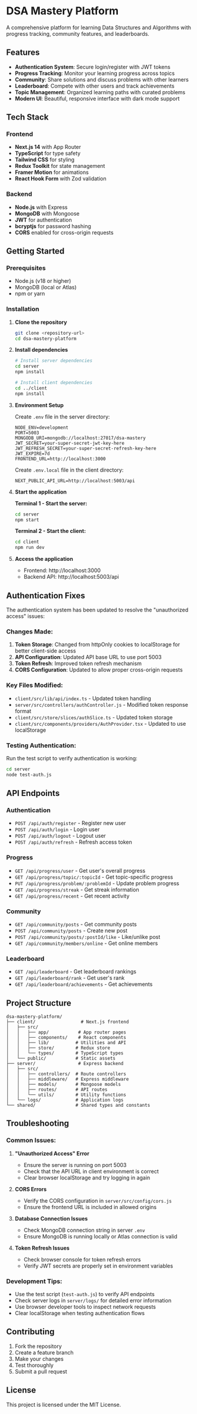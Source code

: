 # DSA Mastery Platform

A comprehensive platform for learning Data Structures and Algorithms with progress tracking, community features, and leaderboards.

## Features

- **Authentication System**: Secure login/register with JWT tokens
- **Progress Tracking**: Monitor your learning progress across topics
- **Community**: Share solutions and discuss problems with other learners
- **Leaderboard**: Compete with other users and track achievements
- **Topic Management**: Organized learning paths with curated problems
- **Modern UI**: Beautiful, responsive interface with dark mode support

## Tech Stack

### Frontend
- **Next.js 14** with App Router
- **TypeScript** for type safety
- **Tailwind CSS** for styling
- **Redux Toolkit** for state management
- **Framer Motion** for animations
- **React Hook Form** with Zod validation

### Backend
- **Node.js** with Express
- **MongoDB** with Mongoose
- **JWT** for authentication
- **bcryptjs** for password hashing
- **CORS** enabled for cross-origin requests

## Getting Started

### Prerequisites

- Node.js (v18 or higher)
- MongoDB (local or Atlas)
- npm or yarn

### Installation

1. **Clone the repository**
   ```bash
   git clone <repository-url>
   cd dsa-mastery-platform
   ```

2. **Install dependencies**
   ```bash
   # Install server dependencies
   cd server
   npm install

   # Install client dependencies
   cd ../client
   npm install
   ```

3. **Environment Setup**

   Create `.env` file in the server directory:
   ```env
   NODE_ENV=development
   PORT=5003
   MONGODB_URI=mongodb://localhost:27017/dsa-mastery
   JWT_SECRET=your-super-secret-jwt-key-here
   JWT_REFRESH_SECRET=your-super-secret-refresh-key-here
   JWT_EXPIRE=7d
   FRONTEND_URL=http://localhost:3000
   ```

   Create `.env.local` file in the client directory:
   ```env
   NEXT_PUBLIC_API_URL=http://localhost:5003/api
   ```

4. **Start the application**

   **Terminal 1 - Start the server:**
   ```bash
   cd server
   npm start
   ```

   **Terminal 2 - Start the client:**
   ```bash
   cd client
   npm run dev
   ```

5. **Access the application**
   - Frontend: http://localhost:3000
   - Backend API: http://localhost:5003/api

## Authentication Fixes

The authentication system has been updated to resolve the "unauthorized access" issues:

### Changes Made:

1. **Token Storage**: Changed from httpOnly cookies to localStorage for better client-side access
2. **API Configuration**: Updated API base URL to use port 5003
3. **Token Refresh**: Improved token refresh mechanism
4. **CORS Configuration**: Updated to allow proper cross-origin requests

### Key Files Modified:

- `client/src/lib/api/index.ts` - Updated token handling
- `server/src/controllers/authController.js` - Modified token response format
- `client/src/store/slices/authSlice.ts` - Updated token storage
- `client/src/components/providers/AuthProvider.tsx` - Updated to use localStorage

### Testing Authentication:

Run the test script to verify authentication is working:
```bash
cd server
node test-auth.js
```

## API Endpoints

### Authentication
- `POST /api/auth/register` - Register new user
- `POST /api/auth/login` - Login user
- `POST /api/auth/logout` - Logout user
- `POST /api/auth/refresh` - Refresh access token

### Progress
- `GET /api/progress/user` - Get user's overall progress
- `GET /api/progress/topic/:topicId` - Get topic-specific progress
- `PUT /api/progress/problem/:problemId` - Update problem progress
- `GET /api/progress/streak` - Get streak information
- `GET /api/progress/recent` - Get recent activity

### Community
- `GET /api/community/posts` - Get community posts
- `POST /api/community/posts` - Create new post
- `POST /api/community/posts/:postId/like` - Like/unlike post
- `GET /api/community/members/online` - Get online members

### Leaderboard
- `GET /api/leaderboard` - Get leaderboard rankings
- `GET /api/leaderboard/rank` - Get user's rank
- `GET /api/leaderboard/achievements` - Get achievements

## Project Structure

```
dsa-mastery-platform/
├── client/                 # Next.js frontend
│   ├── src/
│   │   ├── app/           # App router pages
│   │   ├── components/    # React components
│   │   ├── lib/          # Utilities and API
│   │   ├── store/        # Redux store
│   │   └── types/        # TypeScript types
│   └── public/           # Static assets
├── server/                # Express backend
│   ├── src/
│   │   ├── controllers/  # Route controllers
│   │   ├── middleware/   # Express middleware
│   │   ├── models/       # Mongoose models
│   │   ├── routes/       # API routes
│   │   └── utils/        # Utility functions
│   └── logs/             # Application logs
└── shared/               # Shared types and constants
```

## Troubleshooting

### Common Issues:

1. **"Unauthorized Access" Error**
   - Ensure the server is running on port 5003
   - Check that the API URL in client environment is correct
   - Clear browser localStorage and try logging in again

2. **CORS Errors**
   - Verify the CORS configuration in `server/src/config/cors.js`
   - Ensure the frontend URL is included in allowed origins

3. **Database Connection Issues**
   - Check MongoDB connection string in server `.env`
   - Ensure MongoDB is running locally or Atlas connection is valid

4. **Token Refresh Issues**
   - Check browser console for token refresh errors
   - Verify JWT secrets are properly set in environment variables

### Development Tips:

- Use the test script (`test-auth.js`) to verify API endpoints
- Check server logs in `server/logs/` for detailed error information
- Use browser developer tools to inspect network requests
- Clear localStorage when testing authentication flows

## Contributing

1. Fork the repository
2. Create a feature branch
3. Make your changes
4. Test thoroughly
5. Submit a pull request

## License

This project is licensed under the MIT License.
